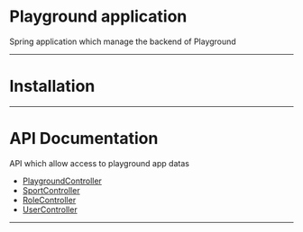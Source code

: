 # Playground application

Spring application which manage the backend of Playground

___

# Installation

___

# API Documentation

API which allow access to playground app datas

- [PlaygroundController](./apidoc/PlaygroundController.md)
- [SportController](./apidoc/SportController.md)
- [RoleController](./apidoc/RoleController.md)
- [UserController](./apidoc/UserController.md)

___